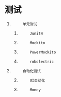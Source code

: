 # 测试

1.			单元测试
	1.			Junit4
	1.			Mockito 
	1.			PowerMockito
	1.			robolectric
1.			自动化测试
	2.			UI自动化
	2.			Money
